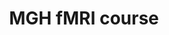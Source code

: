 ---
title: "MGH fMRI course"
project_id: 
conf_date: 1995-09-06
conference_id: ""
presenters:
   - peter_bandettini
summary: "MGH fMRI course, MGH-NMR Center, Charlestown, MA"
file: /assets/presentations/
filename: 
layout: presentation
---